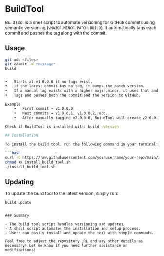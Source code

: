 # BuildTool

BuildTool is a shell script to automate versioning for GitHub commits using semantic versioning (`vMAJOR.MINOR.PATCH.BUILD`). It automatically tags each commit and pushes the tag along with the commit.

## Usage

```bash
git add <files>
git commit -m "message"
build


•	Starts at v1.0.0.0 if no tags exist.
•	If the latest commit has no tag, it bumps the patch version.
•	If a manual tag exists with a higher major.minor, it uses that and bumps the patch.
•	Tags and pushes both the commit and the version to GitHub.

Example
	•	First commit → v1.0.0.0
	•	Next commits → v1.0.0.1, v1.0.0.2, etc.
	•	After manually tagging v2.0.0.0, BuildTool will create v2.0.0.1, v2.0.0.2, etc.

Check if BuildTool is installed with: build -version

## Installation

To install the build tool, run the following command in your terminal:

```bash
curl -O https://raw.githubusercontent.com/yourusername/your-repo/main/install_build_tool.sh
chmod +x install_build_tool.sh
./install_build_tool.sh
```

## Updating

To update the build tool to the latest version, simply run:

```bash
build update
```
```

### Summary

- The build tool script handles versioning and updates.
- A shell script automates the installation and setup process.
- Users can easily install and update the tool with simple commands.

Feel free to adjust the repository URL and any other details as necessary! Let me know if you need further assistance or modifications!